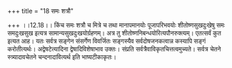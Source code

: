 +++
title = "18 समः शत्रौ"

+++
।।12.18।। किंच समः शत्रौ च मित्रे च तथा मानापमानयोः पूजापरिभवयोः
शीतोष्णसुखदुःखेषु समः समदुःखसुख इत्यत्र सामान्यसुखदुःखयोर्ग्रहणम्। अत्र
तु शीतोष्णनिबन्धयोरित्यपौनरुक्त्यम्। एतत्सर्वं कुत इत्यत आह। यतः सर्वत्र
सङ्गेन संसर्गेण विवर्जितः सङ्गस्यैव सर्वदोषजनकत्वान्न कस्यापि सङ्गं
करोतीत्यर्थः। अद्वेषटेत्यादिना द्वेषादिविशेषाभाव उक्तः। संप्रति
सर्वत्रैवाविकृतचित्तत्वमुच्यते। सर्वत्र चेतने स्त्र्यादावचेतने
चन्दनादावित्यर्थ इति भाष्यटीकाकृतः।
